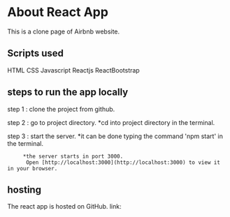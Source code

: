 # About React App

This is a clone page of Airbnb website. 

## Scripts used

HTML 
CSS
Javascript
Reactjs
ReactBootstrap


## steps to run the app locally

step 1 : clone the project from github.

step 2 : go to project directory.
        *cd into project directory in the terminal.

step 3 : start the server.
         *it can be done typing the command 'npm start' in the terminal.

         *the server starts in port 3000.
          Open [http://localhost:3000](http://localhost:3000) to view it in your browser.


## hosting

The react app is hosted on GitHub.
link: 
